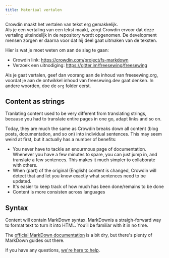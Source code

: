 ```yaml
---
title: Materiaal vertalen
---
```


Crowdin maakt het vertalen van tekst erg gemakkelijk.  
Als je een vertaling van een tekst maakt, zorgt Crowdin ervoor dat deze vertaling uiteindelijk in de repository wordt opgenomen. De development mensen zorgen er daarna voor dat hij deel gaat uitmaken van de teksten.

Hier is wat je moet weten om aan de slag te gaan:

- Crowdin link: https://crowdin.com/project/fs-markdown
- Verzoek een uitnodiging: https://gitter.im/freesewing/freesewing

<Tip>

Als je gaat vertalen, geef dan voorang aan de inhoud van freesewing.org, voordat je aan de ontwikkel inhoud van freesewing.dev gaat denken. In andere woorden, doe de `org` folder eerst.

</Tip>

## Content as strings

Tranlating content used to be very different from translating strings, because you had to translate entire pages in one go, adapt links and so on.

Today, they are much the same as Crowdin breaks down all content (blog posts, documentation, and so on) into individual sentences. This may seem weird at first, but it actually has a number of benefits:

- You never have to tackle an enourmous page of documentation. Whenever you have a few minutes to spare, you can just jump in, and translate a few sentences. This makes it much simpler to collaborate with others.
- When (part) of the original (English) content is changed, Crowdin will detect that and let you know exactly what sentences need to be updated.
- It's easier to keep track of how much has been done/remains to be done
- Content is more consisten across languages

## Syntax

Content will contain MarkDown syntax. MarkDownis a straigh-forward way to format text to turn it into HTML. You’ll be familiar with it in no time.

The [official MarkDown documentation](https://daringfireball.net/projects/markdown/syntax) is a bit dry, but there's plenty of MarkDown guides out there.

If you have any questions, [we're here to help](https://gitter.im/freesewing/freesewing).
